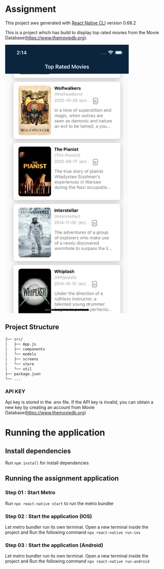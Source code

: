 # Assignment

This project aws generated with [React Native CLI](https://reactnative.dev/docs/environment-setup) version 0.68.2

This is a project which has build to display top rated movies from the Movie Database(https://www.themoviedb.org).

<img src="./assets/screenshot.png" alt="Screenshot" style="width:400px;"/>

## Project Structure

```
├── src/
│   ├── App.js
│   ├── components
│   └── models
│   ├── screens
│   └── store
│   └── util
├── package.json
└── ...
```

### API KEY

Api key is stored in the .env file. If the API key is invalid, you can obtain a new key by creating an account from Movie Database(https://www.themoviedb.org)

# Running the application

## Install dependencies

Run `npm install` for install dependencies

## Running the assignment application

### Step 01 : Start Metro

Run `npx react-native start` to run the metro bundler

### Step 02 : Start the application (IOS)

Let metro bundler run its own terminal. Open a new terminal inside the project and Run the following command
`npx react-native run-ios`

### Step 03 : Start the application (Android)

Let metro bundler run its own terminal. Open a new terminal inside the project and Run the following command
`npx react-native run-android`
